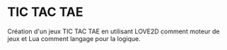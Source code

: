 # TIC TAC TAE
 
Création d'un jeux TIC TAC TAE en utilisant LOVE2D comment moteur de jeux et Lua 
comment langage pour la logique.